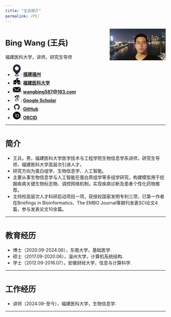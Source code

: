 ```yaml
---
title: "王兵简介"
permalink: /PI/
---
```


<img src="../images/PI/wangbing_guangzhou.jpg" class="img-responsive" width="35%" style="float: right" />

# <font size="5">Bing Wang (王兵)</font>
福建医科大学，讲师，研究生导师
- <img src="../images/logo/location.jpg" class="img-responsive"  width="5%">: **[福建福州](https://j.map.baidu.com/1f/2H)**
- <img src="../images/logo/school.jpg" class="img-responsive"  width="5%">: **[福建医科大学](https://www.fjmu.edu.cn)**
- <img src="../images/logo/email.jpg" class="img-responsive"  width="5%">: **[wangbing587@163.com](mailto:wangbing587@163.com)**
- <img src="../images/logo/google.jpg" class="img-responsive"  width="5%">: **[Google Scholar](https://scholar.google.com/citations?user=V4h6i_cAAAAJ&hl=zh-CN)**
- <img src="../images/logo/github.jpg" class="img-responsive"  width="5%">: **[GitHub](https://github.com/wangbing587)**
- <img src="../images/logo/ORCID.jpg" class="img-responsive"  width="5%">: **[ORCID](https://orcid.org/0000-0003-0684-2789)**
<hr />

# <font size="5">简介</font>
- 王兵，男，福建医科大学医学技术与工程学院生物信息学系讲师，研究生导师，福建医科大学高层次引进人才。
- 研究方向为蛋白组学、生物信息学、人工智能。
- 主要从事生物信息学与人工智能在蛋白质组学等多组学研究，构建模型用于挖掘疾病关键生物标志物、调控网络机制，实现疾病诊断及患者个性化药物推荐。
- 主持校高层次人才科研启动项目一项，获授权国家发明专利三项，已第一作者在Briefings in Bioinformatics、The EMBO Journal等期刊发表SCI论文4篇，参与发表论文10余篇。
<hr />

# <font size="5">教育经历</font>
- 博士（2020.09-2024.06），东南大学，基础医学.
- 硕士（2017.09-2020.06），温州大学，计算机系统结构.
- 学士（2012.09-2016.07），安徽财经大学，信息与计算科学.
<hr />

# <font size="5">工作经历</font>
- 讲师（2024.09-至今），福建医科大学，生物信息学.
<hr />




